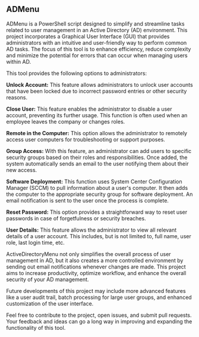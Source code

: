 # <h2> **ADMenu**  
  
ADMenu is a PowerShell script designed to simplify and streamline tasks related to user management in an Active Directory (AD) environment. This project incorporates a Graphical User Interface (GUI) that provides administrators with an intuitive and user-friendly way to perform common AD tasks. The focus of this tool is to enhance efficiency, reduce complexity and minimize the potential for errors that can occur when managing users within AD.

This tool provides the following options to administrators:

**Unlock Account:** This feature allows administrators to unlock user accounts that have been locked due to incorrect password entries or other security reasons.

**Close User:** This feature enables the administrator to disable a user account, preventing its further usage. This function is often used when an employee leaves the company or changes roles.

**Remote in the Computer:** This option allows the administrator to remotely access user computers for troubleshooting or support purposes.

**Group Access:** With this feature, an administrator can add users to specific security groups based on their roles and responsibilities. Once added, the system automatically sends an email to the user notifying them about their new access.

**Software Deployment:** This function uses System Center Configuration Manager (SCCM) to pull information about a user's computer. It then adds the computer to the appropriate security group for software deployment. An email notification is sent to the user once the process is complete.

**Reset Password:** This option provides a straightforward way to reset user passwords in case of forgetfulness or security breaches.

**User Details:** This feature allows the administrator to view all relevant details of a user account. This includes, but is not limited to, full name, user role, last login time, etc.

ActiveDirectoryMenu not only simplifies the overall process of user management in AD, but it also creates a more controlled environment by sending out email notifications whenever changes are made. This project aims to increase productivity, optimize workflow, and enhance the overall security of your AD management.

Future developments of this project may include more advanced features like a user audit trail, batch processing for large user groups, and enhanced customization of the user interface.

Feel free to contribute to the project, open issues, and submit pull requests. Your feedback and ideas can go a long way in improving and expanding the functionality of this tool.




